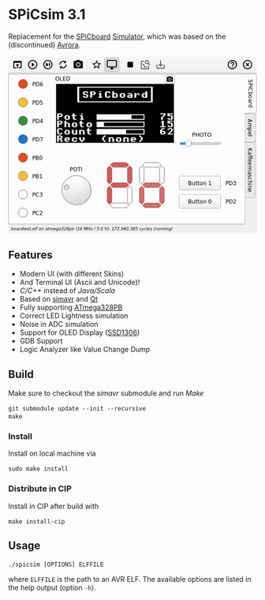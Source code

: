 # SPiCsim 3.1

Replacement for the [SPiCboard](https://www4.cs.fau.de/Lehre/SS19/V_SPIC/SPiCboard/) [Simulator](https://www4.cs.fau.de/Lehre/SS19/V_SPIC/SPiCboard/spicsim.shtml), which was based on the (discontinued) [Avrora](http://compilers.cs.ucla.edu/avrora/).

![Screenshot](./screenshot.png)

## Features

 * Modern UI (with different Skins)
 * And Terminal UI (Ascii and Unicode)!
 * *C/C++* instead of *Java/Scala*
 * Based on [simavr](https://github.com/buserror/simavr) and [Qt](https://www.qt.io/)
 * Fully supporting [ATmega328PB](http://ww1.microchip.com/downloads/en/DeviceDoc/40001906A.pdf)
 * Correct LED Lightness simulation
 * Noise in ADC simulation
 * Support for OLED Display ([SSD1306](https://cdn-shop.adafruit.com/datasheets/SSD1306.pdf))
 * GDB Support
 * Logic Analyzer like Value Change Dump


## Build

Make sure to checkout the *simavr* submodule and run *Make*

    git submodule update --init --recursive
    make

### Install

Install on local machine via

    sudo make install

### Distribute in CIP

Install in CIP after build with

    make install-cip

## Usage

    ./spicsim [OPTIONS] ELFFILE

where ``ELFFILE`` is the path to an AVR ELF.
The available options are listed in the help output (option ``-h``).

